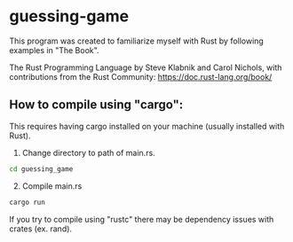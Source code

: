 # guessing-game

This program was created to familiarize myself with Rust by following examples in "The Book".

The Rust Programming Language by Steve Klabnik and Carol Nichols, with contributions from the Rust Community:
https://doc.rust-lang.org/book/

## How to compile using "cargo":

This requires having cargo installed on your machine (usually installed with Rust).

1. Change directory to path of main.rs.
```bash 
cd guessing_game
```

2. Compile main.rs
```bash 
cargo run
```
If you try to compile using "rustc" there may be dependency issues with crates (ex. rand).

